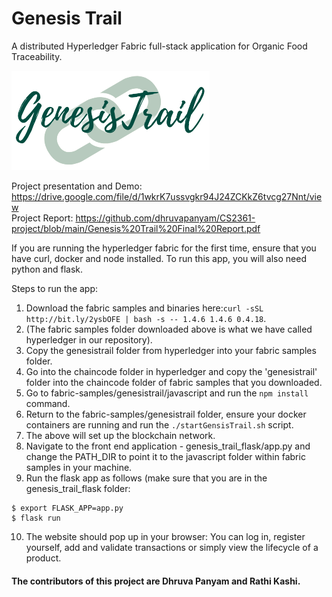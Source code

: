 # Genesis Trail


A distributed Hyperledger Fabric full-stack application for Organic Food Traceability. 

![Genesis Trail Logo](genesis_trail_flask/static/logo.png)

Project presentation and Demo: https://drive.google.com/file/d/1wkrK7ussvgkr94J24ZCKkZ6tvcg27Nnt/view \
Project Report: https://github.com/dhruvapanyam/CS2361-project/blob/main/Genesis%20Trail%20Final%20Report.pdf

If you are running the hyperledger fabric for the first time, ensure that you have curl, docker and node installed. To run this app, you will also need python and flask. 

Steps to run the app:
1. Download the fabric samples and binaries here:`curl -sSL http://bit.ly/2ysbOFE | bash -s -- 1.4.6 1.4.6 0.4.18`.
2. (The fabric samples folder downloaded above is what we have called hyperledger in our repository).
3. Copy the genesistrail folder from hyperledger into your fabric samples folder.
4. Go into the chaincode folder in hyperledger and copy the 'genesistrail' folder into the chaincode folder of fabric samples that you downloaded. 
5. Go to fabric-samples/genesistrail/javascript and run the `npm install` command. 
6. Return to the fabric-samples/genesistrail folder, ensure your docker containers are running and run the `./startGensisTrail.sh` script.
7. The above will set up the blockchain network. 
8. Navigate to the front end application - genesis_trail_flask/app.py and change the PATH_DIR to point it to the javascript folder within fabric samples in your machine. 
9. Run the flask app as follows (make sure that you are in the genesis_trail_flask folder: 
```
$ export FLASK_APP=app.py
$ flask run
```
10. The website should pop up in your browser: You can log in, register yourself, add and validate transactions or simply view the lifecycle of a product.



#### The contributors of this project are Dhruva Panyam and Rathi Kashi. 
